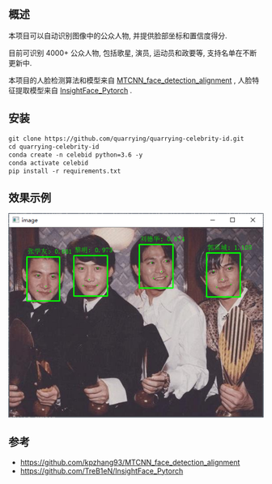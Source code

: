 ## 概述
本项目可以自动识别图像中的公众人物, 并提供脸部坐标和置信度得分.

目前可识别 4000+ 公众人物, 包括歌星, 演员, 运动员和政要等, 支持名单在不断更新中.

本项目的人脸检测算法和模型来自 [MTCNN_face_detection_alignment](https://github.com/kpzhang93/MTCNN_face_detection_alignment) , 人脸特征提取模型来自 [InsightFace_Pytorch](https://github.com/TreB1eN/InsightFace_Pytorch) . 

## 安装
```
git clone https://github.com/quarrying/quarrying-celebrity-id.git
cd quarrying-celebrity-id
conda create -n celebid python=3.6 -y
conda activate celebid
pip install -r requirements.txt
```

## 效果示例
![四大天王](data/example_image_1.png)

## 参考
- https://github.com/kpzhang93/MTCNN_face_detection_alignment
- https://github.com/TreB1eN/InsightFace_Pytorch
